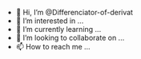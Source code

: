 - 👋 Hi, I’m @Differenciator-of-derivat
- 👀 I’m interested in ...
- 🌱 I’m currently learning ...
- 💞️ I’m looking to collaborate on ...
- 📫 How to reach me ...

<!---
Differenciator-of-derivat/Differenciator-of-derivat is a ✨ special ✨ repository because its `README.md` (this file) appears on your GitHub profile.
You can click the Preview link to take a look at your changes.
--->
